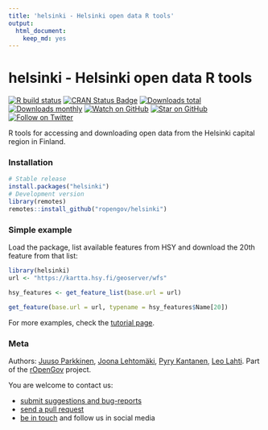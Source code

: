 ```yaml
---
title: 'helsinki - Helsinki open data R tools'
output: 
  html_document: 
    keep_md: yes
---
```

  


helsinki - Helsinki open data R tools
========
  
<!-- badges: start -->
[![R build status](https://github.com/rOpenGov/helsinki/workflows/R-CMD-check/badge.svg)](https://github.com/rOpenGov/helsinki/actions)
[![CRAN Status Badge](http://www.r-pkg.org/badges/version/helsinki)](http://www.r-pkg.org/pkg/helsinki)
[![Downloads total](http://cranlogs.r-pkg.org/badges/grand-total/helsinki)](https://cran.r-project.org/package=helsinki)
[![Downloads monthly](http://cranlogs.r-pkg.org/badges/helsinki)](http://www.r-pkg.org/pkg/helsinki)
[![Watch on GitHub][github-watch-badge]][github-watch]
[![Star on GitHub][github-star-badge]][github-star]
[![Follow on Twitter](https://img.shields.io/twitter/follow/ropengov.svg?style=social)](https://twitter.com/intent/follow?screen_name=ropengov)
<!--[![Stories in Ready](https://badge.waffle.io/ropengov/helsinki.png?label=Ready)](http://waffle.io/ropengov/helsinki)-->
<!--[![codecov.io](https://codecov.io/github/rOpenGov/helsinki/coverage.svg?branch=master)](https://codecov.io/github/rOpenGov/helsinki?branch=master)-->
<!-- badges: end -->
  
<!-- README.md is generated from README.Rmd. Please edit that file -->
  
R tools for accessing and downloading open data from the Helsinki capital region in Finland. 
 
### Installation


```r
# Stable release
install.packages("helsinki")
# Development version
library(remotes)
remotes::install_github("ropengov/helsinki")
```

### Simple example

Load the package, list available features from HSY and download the 20th feature from that list:
  

```r
library(helsinki) 
url <- "https://kartta.hsy.fi/geoserver/wfs"

hsy_features <- get_feature_list(base.url = url)

get_feature(base.url = url, typename = hsy_features$Name[20])
```

For more examples, check the [tutorial page](https://github.com/rOpenGov/helsinki/blob/master/vignettes/helsinki_tutorial.md). 

### Meta

Authors: [Juuso Parkkinen](https://github.com/ouzor), [Joona Lehtomäki](https://github.com/jlehtoma), [Pyry Kantanen](https://github.com/pitkant), [Leo Lahti](https://github.com/antagomir). Part of the [rOpenGov](http://ropengov.org) project.

You are welcome to contact us:
  
* [submit suggestions and bug-reports](https://github.com/ropengov/helsinki/issues)
* [send a pull request](https://github.com/ropengov/helsinki/)
* [be in touch](http://ropengov.org/community/) and follow us in social media

[github-watch-badge]: https://img.shields.io/github/watchers/ropengov/helsinki.svg?style=social
[github-watch]: https://github.com/ropengov/helsinki/watchers
[github-star-badge]: https://img.shields.io/github/stars/ropengov/helsinki.svg?style=social
[github-star]: https://github.com/ropengov/helsinki/stargazers
